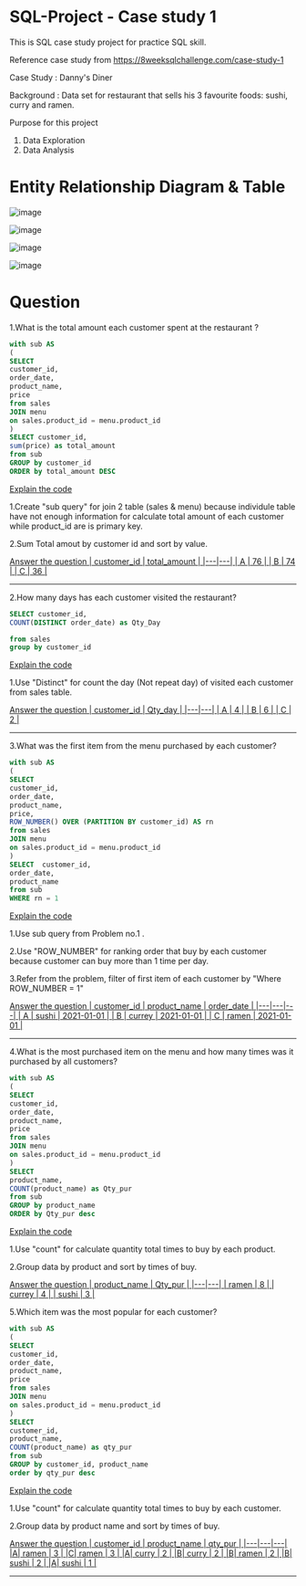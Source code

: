 # SQL-Project - Case study 1
This is SQL case study project for practice SQL skill.

Reference case study from https://8weeksqlchallenge.com/case-study-1

Case Study : Danny's Diner

Background : Data set for restaurant that sells his 3 favourite foods: sushi, curry and ramen.

Purpose for this project
1. Data Exploration
2. Data Analysis

# Entity Relationship Diagram & Table
![image](https://github.com/Chaikungza/SQL-Project/assets/121532457/75f9baf1-9bdd-452a-be49-3ff145dbfbd6)

![image](https://github.com/Chaikungza/SQL-Project/assets/121532457/bfaed5c9-1b41-430d-8ea8-984ce05c5002)

![image](https://github.com/Chaikungza/SQL-Project/assets/121532457/378c2863-3ac3-4534-a463-faeba0c70e58)

![image](https://github.com/Chaikungza/SQL-Project/assets/121532457/5452e12f-eaa5-4218-bb67-5c6c4e7f4d69)

# Question
1.What is the total amount each customer spent at the restaurant ?

```sql
with sub AS
(
SELECT 
customer_id,
order_date,
product_name,
price
from sales
JOIN menu
on sales.product_id = menu.product_id
)
SELECT customer_id,
sum(price) as total_amount
from sub
GROUP by customer_id
ORDER by total_amount DESC
```
<ins>Explain the code<ins>

1.Create "sub query" for join 2 table (sales & menu) because individule table have not enough information for calculate total amount of each customer while product_id are is primary key.

2.Sum Total amout by customer id and sort by value.

<ins>Answer the question<ins>
| customer_id | total_amount |
|---|---|
| A | 76 |
| B | 74 |
| C | 36 |
________________________________________________________

2.How many days has each customer visited the restaurant?
```sql
SELECT customer_id,
COUNT(DISTINCT order_date) as Qty_Day

from sales
group by customer_id
```
<ins>Explain the code<ins>

1.Use "Distinct" for count the day (Not repeat day) of visited each customer from sales table.

<ins>Answer the question<ins> 
| customer_id | Qty_day |
|---|---|
| A | 4 |
| B | 6 |
| C | 2 |
________________________________________________________

3.What was the first item from the menu purchased by each customer?
```sql
with sub AS
(
SELECT 
customer_id,
order_date,
product_name,
price,
ROW_NUMBER() OVER (PARTITION BY customer_id) AS rn
from sales
JOIN menu
on sales.product_id = menu.product_id
)
SELECT  customer_id,
order_date,
product_name
from sub
WHERE rn = 1
```
<ins>Explain the code<ins>

1.Use sub query from Problem no.1 .

2.Use "ROW_NUMBER" for ranking order that buy by each customer because customer can buy more than 1 time per day.

3.Refer from the problem,  filter of first item of each customer by "Where ROW_NUMBER = 1"

<ins>Answer the question<ins>
| customer_id | product_name | order_date |
|---|---|---|
| A | sushi | 2021-01-01 |
| B | currey | 2021-01-01 |
| C | ramen | 2021-01-01 |
________________________________________________________

4.What is the most purchased item on the menu and how many times was it purchased by all customers?
```sql
with sub AS
(
SELECT 
customer_id,
order_date,
product_name,
price
from sales
JOIN menu
on sales.product_id = menu.product_id
)
SELECT 
product_name,
COUNT(product_name) as Qty_pur
from sub
GROUP by product_name
ORDER by Qty_pur desc
```
<ins>Explain the code<ins>

1.Use "count" for calculate quantity total times to buy by each product.

2.Group data by product and sort by times of buy.

<ins>Answer the question<ins>
| product_name | Qty_pur |
|---|---|
| ramen | 8 |
| currey | 4 |
| sushi | 3 |

5.Which item was the most popular for each customer?
```sql
with sub AS
(
SELECT 
customer_id,
order_date,
product_name,
price
from sales
JOIN menu
on sales.product_id = menu.product_id
)
SELECT
customer_id,
product_name,
COUNT(product_name) as qty_pur
from sub
GROUP by customer_id, product_name
order by qty_pur desc
```

<ins>Explain the code<ins>

1.Use "count" for calculate quantity total times to buy by each customer.

2.Group data by product name and sort by times of buy.

<ins>Answer the question<ins>
| customer_id | product_name | qty_pur |
|---|---|---|
|A| ramen | 3 |
|C| ramen | 3 |
|A| curry | 2 |
|B| curry | 2 |
|B| ramen | 2 |
|B| sushi | 2 |
|A| sushi | 1 |

________________________________________________________
